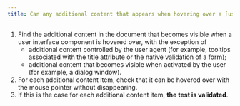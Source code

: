 ```yaml
---
title: Can any additional content that appears when hovering over a [user interface component](#composant-d-interface) be hovered over with the mouse pointer without disappearing (except in special cases)?
---
```


1. Find the additional content in the document that becomes visible when a user interface component is hovered over, with the exception of
   - additional content controlled by the user agent (for example, tooltips associated with the title attribute or the native validation of a form);
   - additional content that becomes visible when activated by the user (for example, a dialog window).
2. For each additional content item, check that it can be hovered over with the mouse pointer without disappearing.
3. If this is the case for each additional content item, **the test is validated**.
